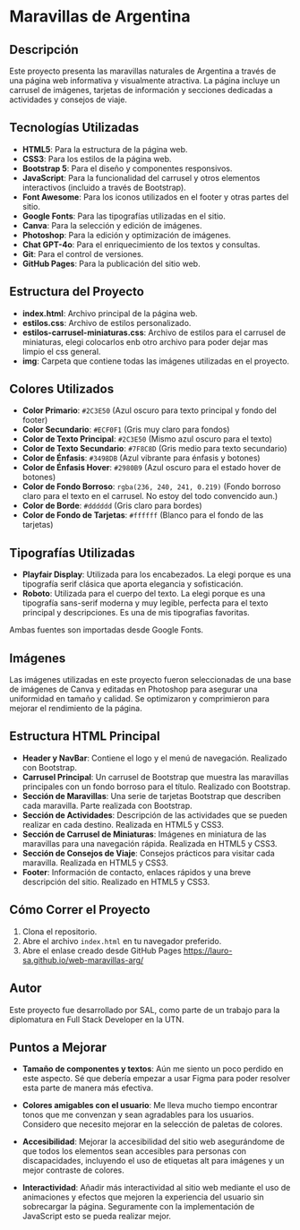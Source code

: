 
# Maravillas de Argentina

## Descripción

Este proyecto presenta las maravillas naturales de Argentina a través de una página web informativa y visualmente atractiva. La página incluye un carrusel de imágenes, tarjetas de información y secciones dedicadas a actividades y consejos de viaje.

## Tecnologías Utilizadas

- **HTML5**: Para la estructura de la página web.
- **CSS3**: Para los estilos de la página web.
- **Bootstrap 5**: Para el diseño y componentes responsivos.
- **JavaScript**: Para la funcionalidad del carrusel y otros elementos interactivos (incluido a través de Bootstrap).
- **Font Awesome**: Para los iconos utilizados en el footer y otras partes del sitio.
- **Google Fonts**: Para las tipografías utilizadas en el sitio.
- **Canva**: Para la selección y edición de imágenes.
- **Photoshop**: Para la edición y optimización de imágenes.
- **Chat GPT-4o**: Para el enriquecimiento de los textos y consultas.
- **Git**: Para el control de versiones.
- **GitHub Pages**: Para la publicación del sitio web.


## Estructura del Proyecto

- **index.html**: Archivo principal de la página web.
- **estilos.css**: Archivo de estilos personalizado.
- **estilos-carrusel-miniaturas.css**: Archivo de estilos para el carrusel de miniaturas, elegi colocarlos enb otro archivo para poder dejar mas limpio el css general.
- **img**: Carpeta que contiene todas las imágenes utilizadas en el proyecto.

## Colores Utilizados

- **Color Primario**: `#2C3E50` (Azul oscuro para texto principal y fondo del footer)
- **Color Secundario**: `#ECF0F1` (Gris muy claro para fondos)
- **Color de Texto Principal**: `#2C3E50` (Mismo azul oscuro para el texto)
- **Color de Texto Secundario**: `#7F8C8D` (Gris medio para texto secundario)
- **Color de Énfasis**: `#3498DB` (Azul vibrante para énfasis y botones)
- **Color de Énfasis Hover**: `#2980B9` (Azul oscuro para el estado hover de botones)
- **Color de Fondo Borroso**: `rgba(236, 240, 241, 0.219)` (Fondo borroso claro para el texto en el carrusel. No estoy del todo convencido aun.)
- **Color de Borde**: `#dddddd` (Gris claro para bordes)
- **Color de Fondo de Tarjetas**: `#ffffff` (Blanco para el fondo de las tarjetas)

## Tipografías Utilizadas

- **Playfair Display**: Utilizada para los encabezados. La elegi porque es una tipografía serif clásica que aporta elegancia y sofisticación.
- **Roboto**: Utilizada para el cuerpo del texto. La elegi porque es una tipografía sans-serif moderna y muy legible, perfecta para el texto principal y descripciones. Es una de mis tipografias favoritas.

Ambas fuentes son importadas desde Google Fonts.

## Imágenes

Las imágenes utilizadas en este proyecto fueron seleccionadas de una base de imágenes de Canva y editadas en Photoshop para asegurar una uniformidad en tamaño y calidad. Se optimizaron y comprimieron para mejorar el rendimiento de la página.

## Estructura HTML Principal

- **Header y NavBar**: Contiene el logo y el menú de navegación. Realizado con Bootstrap.
- **Carrusel Principal**: Un carrusel de Bootstrap que muestra las maravillas principales con un fondo borroso para el título. Realizado con Bootstrap.
- **Sección de Maravillas**: Una serie de tarjetas Bootstrap que describen cada maravilla. Parte realizada con Bootstrap.
- **Sección de Actividades**: Descripción de las actividades que se pueden realizar en cada destino. Realizada en HTML5 y CSS3.
- **Sección de Carrusel de Miniaturas**: Imágenes en miniatura de las maravillas para una navegación rápida. Realizada en HTML5 y CSS3.
- **Sección de Consejos de Viaje**: Consejos prácticos para visitar cada maravilla. Realizada en HTML5 y CSS3.
- **Footer**: Información de contacto, enlaces rápidos y una breve descripción del sitio. Realizado en HTML5 y CSS3.

## Cómo Correr el Proyecto

1. Clona el repositorio.
2. Abre el archivo `index.html` en tu navegador preferido.
3. Abre el enlase creado desde GitHub Pages https://lauro-sa.github.io/web-maravillas-arg/

## Autor

Este proyecto fue desarrollado por SAL, como parte de un trabajo para la diplomatura en Full Stack Developer en la UTN.

## Puntos a Mejorar

- **Tamaño de componentes y textos**: Aún me siento un poco perdido en este aspecto. Sé que debería empezar a usar Figma para poder resolver esta parte de manera más efectiva.

- **Colores amigables con el usuario**: Me lleva mucho tiempo encontrar tonos que me convenzan y sean agradables para los usuarios. Considero que necesito mejorar en la selección de paletas de colores.

- **Accesibilidad**: Mejorar la accesibilidad del sitio web asegurándome de que todos los elementos sean accesibles para personas con discapacidades, incluyendo el uso de etiquetas alt para imágenes y un mejor contraste de colores.

- **Interactividad**: Añadir más interactividad al sitio web mediante el uso de animaciones y efectos que mejoren la experiencia del usuario sin sobrecargar la página. Seguramente con la implementación de JavaScript esto se pueda realizar mejor.


